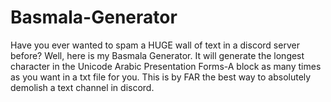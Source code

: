 # Basmala-Generator
Have you ever wanted to spam a HUGE wall of text in a discord server before? Well, here is my Basmala Generator. It will generate the longest character in the Unicode Arabic Presentation Forms-A block as many times as you want in a txt file for you. This is by FAR the best way to absolutely demolish a text channel in discord.
